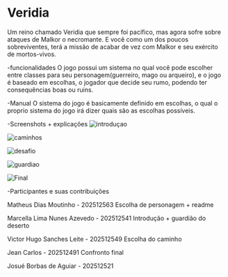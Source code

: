 # Veridia
Um reino chamado Veridia que sempre foi pacífico, mas agora sofre sobre ataques de Malkor o necromante. E você como um dos poucos sobreviventes, terá a missão de acabar de vez com Malkor e seu exército de mortos-vivos.

-funcionalidades
O jogo possui um sistema no qual você pode escolher entre classes para seu personagem(guerreiro, mago ou arqueiro), e o jogo é baseado em escolhas, o jogador que decide seu rumo, podendo ter consequências boas ou ruins.

-Manual
O sistema do jogo é basicamente definido em escolhas, o qual o proprio sistema do jogo irá dizer quais são as escolhas possíveis.

-Screenshots + explicações
![introduçao](https://github.com/user-attachments/assets/a87c490d-aff1-4073-8e0b-9a8875df2075)

![caminhos](https://github.com/user-attachments/assets/c6367c24-aa06-403c-a2e5-1db7a2de6fd7)

![desafio](https://github.com/user-attachments/assets/e7b0528b-0ebb-4ae3-b26d-de2e2f3ede98)

![guardiao](https://github.com/user-attachments/assets/968653fc-e8e8-4736-ab32-adb4981c0593)

![Final](https://github.com/user-attachments/assets/cc8b297c-5ff5-4b5c-ab0e-093c9538ec38)

-Participantes e suas contribuições

Matheus Dias Moutinho - 202512563
Escolha de personagem + readme

Marcella Lima Nunes Azevedo - 202512541
Introdução + guardião do deserto

Victor Hugo Sanches Leite - 202512549
Escolha do caminho

Jean Carlos - 202512491
Confronto final

Josué Borbas de Aguiar - 202512521










